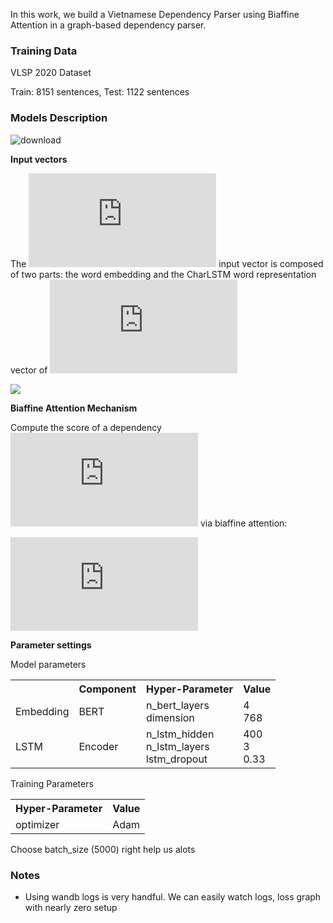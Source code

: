 In this work, we build a Vietnamese Dependency Parser using Biaffine Attention in a graph-based dependency parser.

### Training Data

VLSP 2020 Dataset

Train: 8151 sentences, Test: 1122 sentences

### Models Description

![download](https://user-images.githubusercontent.com/1780281/124057936-99f3d780-da52-11eb-844b-821c555186ec.png)

**Input vectors**

The ![](https://latex.codecogs.com/gif.latex?ith) input vector is composed of two parts: the word embedding and the CharLSTM word representation vector of ![](https://latex.codecogs.com/gif.latex?w_i)

![](http://mathurl.com/render.cgi?e_i%20%3D%20emb%28w_i%29%20%5Coplus%20CharLSTM%28w_i%29%5Cnocache)

**Biaffine Attention Mechanism**

Compute the score of a dependency ![](https://latex.codecogs.com/gif.latex?i%20%5Cto%20j) via biaffine attention:

![](https://latex.codecogs.com/gif.latex?s%28i%2C%20j%29%20%3D%20%5Cbegin%7Bbmatrix%7D%20r_j%5Em%20%5C%5C%201%20%5Cend%7Bbmatrix%7D%5E%7BT%7D%20W%5E%7Bbiaffine%7D%20r_i%5Eh)

**Parameter settings**

Model parameters

<table>
<tr>
<th></th>
<th>Component</th>
<th>Hyper-Parameter</th>
<th>Value</th>
</tr>
<tr>
<td>Embedding</td>
<td>BERT</td>
<td>
n_bert_layers<br/>
dimension
</td>
<td>
4<br/>
768
</td>
</tr>
<tr>
<td>LSTM</td>
<td>Encoder</td>
<td>
n_lstm_hidden<br/>
n_lstm_layers<br/>
lstm_dropout
</td>
<td>
400<br/>
3<br/>
0.33
</td>
</tr>
</table>

Training Parameters

<table>
<tr>
<th>Hyper-Parameter</th>
<th>Value</th>
</tr>
<tr>
<td>optimizer</td>
<td>Adam</td>
</tr>
</table>

Choose batch_size (5000) right help us alots

### Notes

* Using wandb logs is very handful. We can easily watch logs, loss graph with nearly zero setup